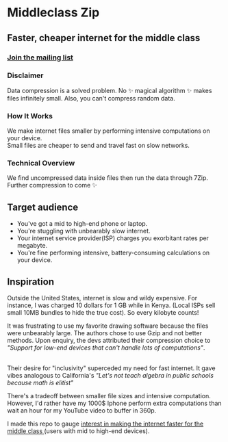 # Middleclass Zip
## Faster, cheaper internet for the middle class
### [Join the mailing list](https://www.fileforma.com/middleclass)


### Disclaimer
Data compression is a solved problem. No ✨ magical algorithm ✨ makes files infinitely small. Also, you can't compress random data.

### How It Works
We make internet files smaller by performing intensive computations on your device.
\
Small files are cheaper to send and travel fast on slow networks.

### Technical Overview
We find uncompressed data inside files then run the data through 7Zip. Further compression to come ✨


## Target audience
- You've got a mid to high-end phone or laptop.
- You're stuggling with unbearably slow internet. 
- Your internet service provider(ISP) charges you exorbitant rates per megabyte.
- You're fine performing intensive, battery-consuming calculations on your device. 


## Inspiration
Outside the United States, internet is slow and wildy expensive. For instance, I was charged 10 dollars for 1 GB while in Kenya. (Local ISPs sell small 10MB bundles to hide the true cost). So every kilobyte counts!


It was frustrating to use my favorite drawing software because the files were unbearably large. The authors chose to use Gzip and not better methods.
Upon enquiry, the devs attributed their compression choice to *"Support for low-end devices that can't handle lots of computations"*.

\
Their desire for "inclusivity" superceded my need for fast internet. It gave vibes analogous to California's *"Let's not teach algebra in public schools because math is elitist"*

There's a tradeoff between smaller file sizes and intensive computation. 
However, I'd rather have my 1000$ Iphone perform extra computations than wait an hour for my YouTube video to buffer in 360p.

I made this repo to gauge <ins>interest in making the internet faster for the middle class </ins>(users with mid to high-end devices).


